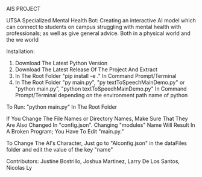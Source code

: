 AIS PROJECT

UTSA Specialized Mental Health Bot: Creating an interactive AI model which can connect to students on campus struggling with mental health with professionals; as well as give general advice. Both in a physical world and the we world

Installation: 
1. Download The Latest Python Version 
2. Download The Latest Release Of The Project And Extract
3. In The Root Folder "pip install -e ." In Command Prompt/Terminal 
4. In The Root Folder "py main.py", "py textToSpeechMainDemo.py" or "python main.py", "python textToSpeechMainDemo.py" In Command Prompt/Terminal depending on the environment path name of python

To Run: "python main.py" In The Root Folder

If You Change The File Names or Directory Names, Make Sure That They Are Also Changed In "config.json". Changing "modules" Name Will Result In A Broken Program; You Have To Edit "main.py."

To Change The AI's Character, Just go to "AIconfig.json" in the dataFiles folder and edit the value of the key "name"

Contributors: Justine Bostrillo, Joshua Martinez, Larry De Los Santos, Nicolas Ly  

